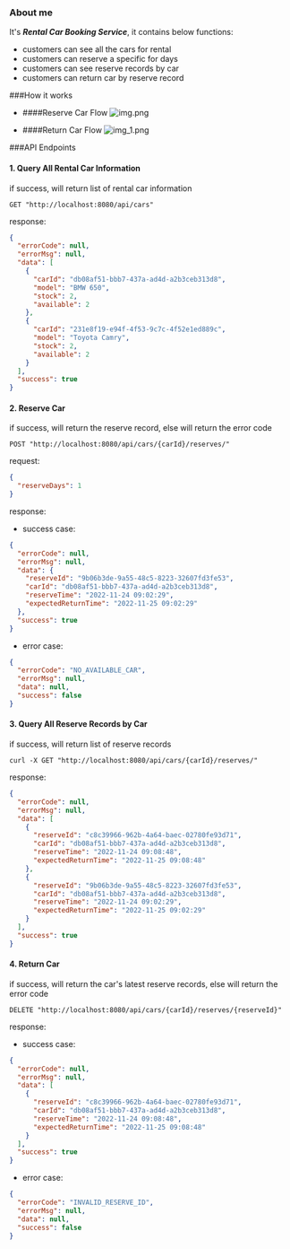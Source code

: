 ### About me
It's ***Rental Car Booking Service***, it contains below functions:
- customers can see all the cars for rental
- customers can reserve a specific for days
- customers can see reserve records by car
- customers can return car by reserve record

###How it works
- ####Reserve Car Flow
![img.png](img.png)

- ####Return Car Flow
![img_1.png](img_1.png)

###API Endpoints

#### 1. Query All Rental Car Information
if success, will return list of rental car information
```
GET "http://localhost:8080/api/cars"
```
response:
```json
{
  "errorCode": null,
  "errorMsg": null,
  "data": [
    {
      "carId": "db08af51-bbb7-437a-ad4d-a2b3ceb313d8",
      "model": "BMW 650",
      "stock": 2,
      "available": 2
    },
    {
      "carId": "231e8f19-e94f-4f53-9c7c-4f52e1ed889c",
      "model": "Toyota Camry",
      "stock": 2,
      "available": 2
    }
  ],
  "success": true
}
```

#### 2. Reserve Car
if success, will return the reserve record, else will return the error code
```
POST "http://localhost:8080/api/cars/{carId}/reserves/"
```
request:
```json
{
  "reserveDays": 1
}
```

response:
- success case:
```json
{
  "errorCode": null,
  "errorMsg": null,
  "data": {
    "reserveId": "9b06b3de-9a55-48c5-8223-32607fd3fe53",
    "carId": "db08af51-bbb7-437a-ad4d-a2b3ceb313d8",
    "reserveTime": "2022-11-24 09:02:29",
    "expectedReturnTime": "2022-11-25 09:02:29"
  },
  "success": true
}
```
- error case:
```json
{
  "errorCode": "NO_AVAILABLE_CAR",
  "errorMsg": null,
  "data": null,
  "success": false
}
```

#### 3. Query All Reserve Records by Car
if success, will return list of reserve records
```
curl -X GET "http://localhost:8080/api/cars/{carId}/reserves/"
```
response:
```json
{
  "errorCode": null,
  "errorMsg": null,
  "data": [
    {
      "reserveId": "c8c39966-962b-4a64-baec-02780fe93d71",
      "carId": "db08af51-bbb7-437a-ad4d-a2b3ceb313d8",
      "reserveTime": "2022-11-24 09:08:48",
      "expectedReturnTime": "2022-11-25 09:08:48"
    },
    {
      "reserveId": "9b06b3de-9a55-48c5-8223-32607fd3fe53",
      "carId": "db08af51-bbb7-437a-ad4d-a2b3ceb313d8",
      "reserveTime": "2022-11-24 09:02:29",
      "expectedReturnTime": "2022-11-25 09:02:29"
    }
  ],
  "success": true
}
```
#### 4. Return Car
if success, will return the car's latest reserve records, else will return the error code
```
DELETE "http://localhost:8080/api/cars/{carId}/reserves/{reserveId}"
```
response:
- success case:
```json
{
  "errorCode": null,
  "errorMsg": null,
  "data": [
    {
      "reserveId": "c8c39966-962b-4a64-baec-02780fe93d71",
      "carId": "db08af51-bbb7-437a-ad4d-a2b3ceb313d8",
      "reserveTime": "2022-11-24 09:08:48",
      "expectedReturnTime": "2022-11-25 09:08:48"
    }
  ],
  "success": true
}
```
- error case:
```json
{
  "errorCode": "INVALID_RESERVE_ID",
  "errorMsg": null,
  "data": null,
  "success": false
}
```